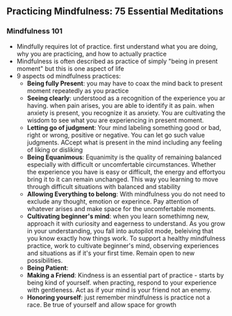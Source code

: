 ## Practicing Mindfulness: 75 Essential Meditations

### Mindfulness 101
* Mindfully requires lot of practice. first understand what you are doing, why you are practicing, and how to actually practice
* Mindfulness is often described as practice of simply "being in present moment" but this is one aspect of life
* 9 aspects od mindfulness practices:
    * **Being fully Present**: you may have to coax the mind back to present moment repeatedly as you practice
    * **Seeing clearly**: understood as a recognition of the experience you ar having. when pain arises, you are able to identify it as pain. when anxiety is present,  you recognize it as anxiety. You are cultivating the wisdom to see what you are experiencing in present moment.
    * **Letting go of judgment**: Your mind labeling something good or bad, right or wrong, positive or negative. You can let go such value judgments. ACcept what is present in the mind including any feeling of liking or disliking
    * **Being Equanimous**: Equanimity is the quality of remaining balanced especially with difficult or uncomfertable circumstances. Whether the experience you have is easy or difficult,  the energy and effortyou bring it to it can remain unchanged. This way you learning to move through difficult situations with balanced and stability
    * **Allowing Everything to belong**: With mindfulness you do not need to exclude any thought, emotion or experince. Pay attention of whatever arises and make space for the uncomfertable moments.
    * **Cultivating beginner's mind**: when you learn somethimng new, approach it with curiosity and eagerness to understand. As you grow in your understanding, you fall into autopilot mode, beleiving that you know exactly how things work. To support a healthy mindfulness practice, work to cultivate beginner's mind, observing experiences and situations as if it's your first time. Remain open to new possibilities.
    * **Being Patient**:
    * **Making a Friend**: Kindness is an essential part of practice - starts by being kind of yourself. when practing, respond to your experience with gentleness. Act as if your mind is your friend not an enemy.
    * **Honoring yourself**: just remember mindfulness is practice not a race. Be true of yourself and allow space for growth
